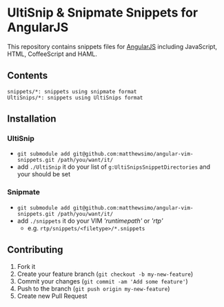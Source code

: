 UltiSnip & Snipmate Snippets for AngularJS
==========================================

This repository contains snippets files for [AngularJS](http://angularjs.org/) including JavaScript, HTML, CoffeeScript and HAML.

## Contents

    snippets/*: snippets using snipmate format
    UltiSnips/*: snippets using UltiSnips format

## Installation

### UltiSnip
 - `git submodule add git@github.com:matthewsimo/angular-vim-snippets.git /path/you/want/it/`
 - add `./UltiSnip` it do your list of `g:UltiSnipsSnippetDirectories` and your should be set

### Snipmate

 - `git submodule add git@github.com:matthewsimo/angular-vim-snippets.git /path/you/want/it/`
 - add `./snippets` it do your VIM *'runtimepath'* or *'rtp'*
   - e.g. `rtp/snippets/<filetype>/*.snippets`


## Contributing

1. Fork it
2. Create your feature branch (`git checkout -b my-new-feature`)
3. Commit your changes (`git commit -am 'Add some feature'`)
4. Push to the branch (`git push origin my-new-feature`)
5. Create new Pull Request